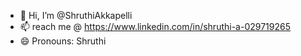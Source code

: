 - 👋 Hi, I’m @ShruthiAkkapelli
- 📫 reach me @ https://www.linkedin.com/in/shruthi-a-029719265
- 😄 Pronouns: Shruthi


<!---
Shruthi213/Shruthi213 is a ✨ special ✨ repository because its `README.md` (this file) appears on your GitHub profile.
You can click the Preview link to take a look at your changes.
--->
